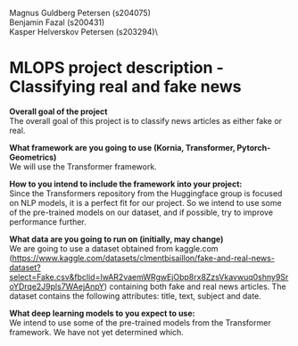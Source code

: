 Magnus Guldberg Petersen (s204075)\
Benjamin Fazal (s200431)\
Kasper Helverskov Petersen (s203294)\

MLOPS project description - Classifying real and fake news
==============================

**Overall goal of the project**\
The overall goal of this project is to classify news articles as either fake or real. 

**What framework are you going to use (Kornia, Transformer, Pytorch-Geometrics)**\
We will use the Transformer framework.

**How to you intend to include the framework into your project:**\
Since the Transformers repository from the Huggingface group is focused on NLP models, it is a perfect fit for our project.
So we intend to use some of the pre-trained models on our dataset, and if possible, try to improve performance further.

**What data are you going to run on (initially, may change)**\
We are going to use a dataset obtained from kaggle.com (https://www.kaggle.com/datasets/clmentbisaillon/fake-and-real-news-dataset?select=Fake.csv&fbclid=IwAR2vaemWRgwEjObp8rx8ZzsVkavwuq0shny9SroYDrqe2J9pls7WAejAnpY) containing both fake and real news articles. 
The dataset contains the following attributes: title, text, subject and date.

**What deep learning models to you expect to use:**\
We intend to use some of the pre-trained models from the Transformer framework. We have not yet determined which.
